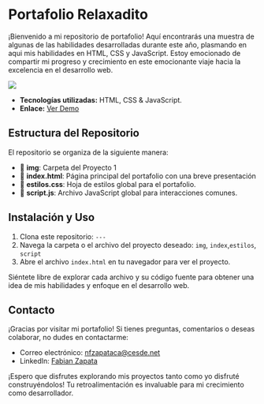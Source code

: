 
# Portafolio Relaxadito

¡Bienvenido a mi repositorio de portafolio! Aquí encontrarás una muestra de algunas de las habilidades desarrolladas durante este año, plasmando en aqui mis habilidades en HTML, CSS y JavaScript. Estoy emocionado de compartir mi progreso y crecimiento en este emocionante viaje hacia la excelencia en el desarrollo web.

![](img)

- **Tecnologías utilizadas:** HTML, CSS & JavaScript.
- **Enlace:** [Ver Demo](link)

## Estructura del Repositorio

El repositorio se organiza de la siguiente manera:

- 📂 **img**: Carpeta del Proyecto 1
- 📄 **index.html**: Página principal del portafolio con una breve presentación
- 📄 **estilos.css**: Hoja de estilos global para el portafolio.
- 📄 **script.js**: Archivo JavaScript global para interacciones comunes.

## Instalación y Uso

1. Clona este repositorio: `---`
2. Navega la carpeta o el archivo del proyecto deseado: `img`, `index`,`estilos`, `script`
3. Abre el archivo `index.html` en tu navegador para ver el proyecto.

Siéntete libre de explorar cada archivo y su código fuente para obtener una idea de mis habilidades y enfoque en el desarrollo web.

## Contacto

¡Gracias por visitar mi portafolio! Si tienes preguntas, comentarios o deseas colaborar, no dudes en contactarme:

- Correo electrónico: nfzapataca@cesde.net
- LinkedIn: [Fabian Zapata](https://www.linkedin.com/in/fabianzapata87/)

¡Espero que disfrutes explorando mis proyectos tanto como yo disfruté construyéndolos! Tu retroalimentación es invaluable para mi crecimiento como desarrollador.




